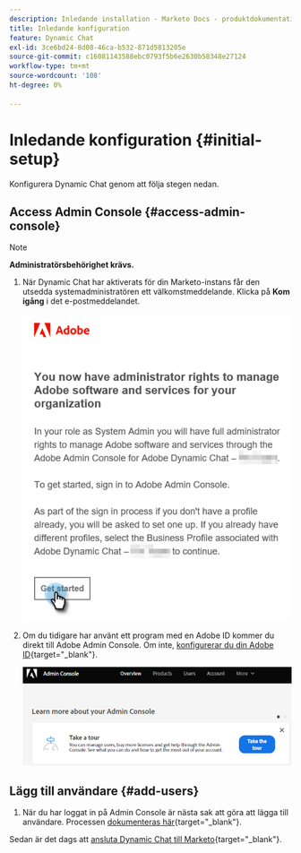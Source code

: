```yaml
---
description: Inledande installation - Marketo Docs - produktdokumentation
title: Inledande konfiguration
feature: Dynamic Chat
exl-id: 3ce6bd24-8d08-46ca-b532-871d5813205e
source-git-commit: c16081143588ebc0793f5b6e2630b58348e27124
workflow-type: tm+mt
source-wordcount: '108'
ht-degree: 0%

---
```


# Inledande konfiguration {#initial-setup}

Konfigurera Dynamic Chat genom att följa stegen nedan.

## Access Admin Console {#access-admin-console}

>[!NOTE]
>
>**Administratörsbehörighet krävs.**

1. När Dynamic Chat har aktiverats för din Marketo-instans får den utsedda systemadministratören ett välkomstmeddelande. Klicka på **Kom igång** i det e-postmeddelandet.

   ![](assets/initial-setup-1.png)

1. Om du tidigare har använt ett program med en Adobe ID kommer du direkt till Adobe Admin Console. Om inte, [konfigurerar du din Adobe ID](https://helpx.adobe.com/se/manage-account/using/create-update-adobe-id.html){target="_blank"}.

   ![](assets/initial-setup-2.png)

## Lägg till användare {#add-users}

1. När du har loggat in på Admin Console är nästa sak att göra att lägga till användare. Processen [dokumenteras här](/help/marketo/product-docs/demand-generation/dynamic-chat/setup-and-configuration/add-or-remove-chat-users.md#add-a-chat-user){target="_blank"}.

Sedan är det dags att [ansluta Dynamic Chat till Marketo](/help/marketo/product-docs/demand-generation/dynamic-chat/integrations/adobe-marketo-engage.md){target="_blank"}.
